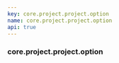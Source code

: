 ```yaml
---
key: core.project.project.option
name: core.project.project.option
api: true
---
```


### core.project.project.option
